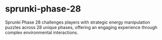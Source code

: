 # sprunki-phase-28
Sprunki Phase 28 challenges players with strategic energy manipulation puzzles across 28 unique phases, offering an engaging experience through complex environmental interactions.
